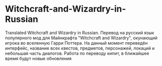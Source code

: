 # Witchcraft-and-Wizardry-in-Russian
Translated Witchcraft and Wizardry in Russian. Перевод на русский язык популярного мод для Майнкрафта "Witchcraft and Wizardry", окунающий игрока во вселенную Гарри Поттера. На данный момент переведён интерфейс, название всех квестов, предметов, персонажей, локаций и небольшая часть диалогов. Работа по переводу кипит, в ближайшее время будут новые обновления
